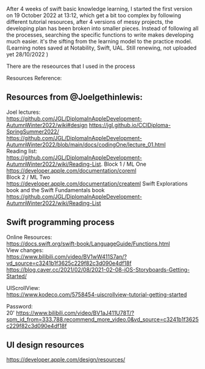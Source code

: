 After 4 weeks of swift basic knowledge learning, I started the first version on 19 October 2022 at 13:12, which get a bit too complex by following different tutorial resources, after 4 versions of messy projects, the developing plan has been broken into smaller pieces. Instead of following all the processes, searching the specific functions to write makes developing much easier. it's the sifting from the learning model to the practice model. (Learning notes saved at Notability, Swift, UAL. Still renewing, not uploaded yet 28/10/2022 )
  

There are the reseources that I used in the process



Resources Reference:  
  
## Resources from @Joelgethinlewis:  
Joel lectures:  
https://github.com/JGL/DiplomaInAppleDevelopment-AutumnWinter2022/wiki#design
https://jgl.github.io/CCIDiploma-SpringSummer2022/  
https://github.com/JGL/DiplomaInAppleDevelopment-AutumnWinter2022/blob/main/docs/codingOne/lecture_01.html  
Reading list:   
https://github.com/JGL/DiplomaInAppleDevelopment-AutumnWinter2022/wiki/Reading-List. 
Block 1 / ML One  
https://developer.apple.com/documentation/coreml  
Block 2 / ML Two  
https://developer.apple.com/documentation/createml
Swift Explorations book and the Swift Fundamentals book  
https://github.com/JGL/DiplomaInAppleDevelopment-AutumnWinter2022/wiki/Reading-List  
 
 
## Swift programming process 
Online Resources:  
https://docs.swift.org/swift-book/LanguageGuide/Functions.html  
View changes:  
https://www.bilibili.com/video/BV1wW411S7an/?vd_source=c3241b1f3625c229f82c3d090e4df18f  
https://blog.caver.cc/2021/02/08/2021-02-08-iOS-Storyboards-Getting-Started/  

UIScrollView:  
https://www.kodeco.com/5758454-uiscrollview-tutorial-getting-started  
  
Password:  
20' https://www.bilibili.com/video/BV1aJ411U78T/?spm_id_from=333.788.recommend_more_video.0&vd_source=c3241b1f3625c229f82c3d090e4df18f 

  
  
## UI design resources
https://developer.apple.com/design/resources/

